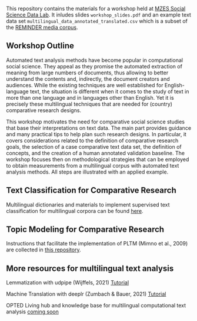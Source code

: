 This repository contains the materials for a workshop held at [MZES Social Science Data Lab](https://www.mzes.uni-mannheim.de/socialsciencedatalab/).
It inludes slides `workshop_slides.pdf` and an example text data set `multilingual_data_annotated_translated.csv` which is a subset of the [REMINDER media corpus](https://doi.org/10.11587/IEGQ1B).

## Workshop Outline
Automated text analysis methods have become popular in computational social science. They appeal as they promise the automated extraction of meaning from large numbers of documents, thus allowing to better understand the contents and, indirectly, the document creators and audiences. While the existing techniques are well established for English-language text, the situation is different when it comes to the study of text in more than one language and in languages other than English. Yet it is precisely these multilingual techniques that are needed for (country) comparative research designs. 

This workshop motivates the need for comparative social science studies that base their interpretations on text data. The main part provides guidance and many practical tips to help plan such research designs. In particular, it covers considerations related to the definition of comparative research goals, the selection of a case comparative text data set, the definition of concepts, and the creation of a human annotated validation baseline. The workshop focuses then on methodological strategies that can be employed to obtain measurements from a multilingual corpus with automated text analysis methods. All steps are illustrated with an applied example.



## Text Classification for Comparative Research

Multilingual dictionaries and materials to implement supervised text classification for multilingual corpora can be found [here](https://github.com/Christoph/MultilingualTextAnalysis).

## Topic Modeling for Comparative Research

Instructions that facilitate the implementation of PLTM (Mimno et al., 2009) are collected in [this repository](https://github.com/fabiennelind/Topic-Modeling-for-Comparative-Research).

## More resources for multilingual text analysis

Lemmatization with udpipe (Wijffels, 2021) 
[Tutorial](https://cran.r-project.org/web/packages/udpipe/vignettes/udpipe-annotation.html)

Machine Translation with deeplr (Zumbach & Bauer, 2021)
[Tutorial](https://github.com/zumbov2/deeplr)

OPTED Living hub and knowledge base for multilingual computational text analysis [coming soon](https://opted.eu/designing-an-infrastructure/wp6-multilingual-text-analysis-and-validation-standards/)







